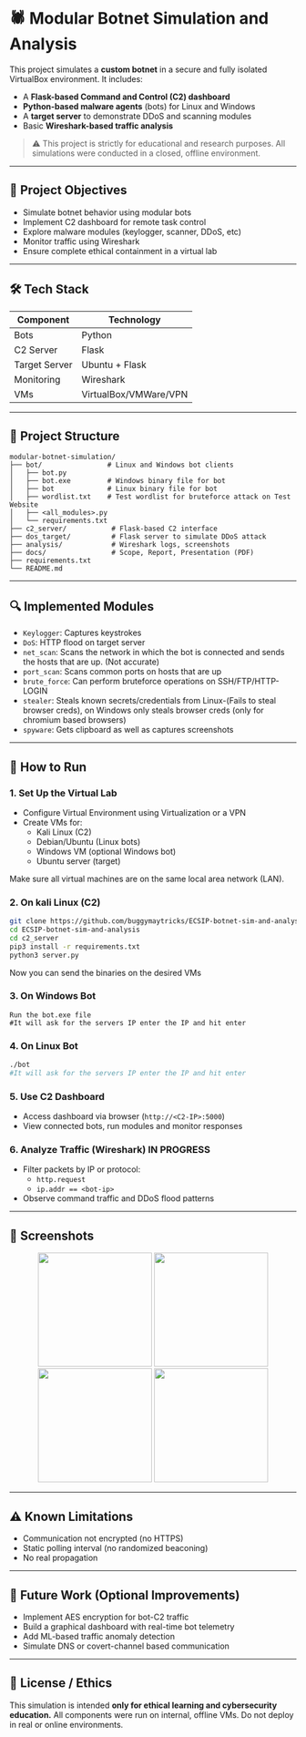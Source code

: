 # 🕷️ Modular Botnet Simulation and Analysis

This project simulates a **custom botnet** in a secure and fully isolated VirtualBox environment. It includes:

- A **Flask-based Command and Control (C2) dashboard**
- **Python-based malware agents** (bots) for Linux and Windows
- A **target server** to demonstrate DDoS and scanning modules
- Basic **Wireshark-based traffic analysis**

> ⚠️ This project is strictly for educational and research purposes. All simulations were conducted in a closed, offline environment.

---

## 🎯 Project Objectives

- Simulate botnet behavior using modular bots
- Implement C2 dashboard for remote task control
- Explore malware modules (keylogger, scanner, DDoS, etc)
- Monitor traffic using Wireshark
- Ensure complete ethical containment in a virtual lab

---

## 🛠 Tech Stack

| Component       | Technology              |
|----------------|--------------------------|
| Bots           | Python                   |
| C2 Server      | Flask                    |
| Target Server  | Ubuntu + Flask           |
| Monitoring     | Wireshark                |
| VMs            | VirtualBox/VMWare/VPN   |

---

## 📁 Project Structure

```
modular-botnet-simulation/
├── bot/                # Linux and Windows bot clients
│   ├── bot.py
│   ├── bot.exe         # Windows binary file for bot
│   ├── bot             # Linux binary file for bot
│   ├── wordlist.txt    # Test wordlist for bruteforce attack on Test Website
│   ├── <all_modules>.py
│   └── requirements.txt
├── c2_server/           # Flask-based C2 interface
├── dos_target/          # Flask server to simulate DDoS attack
├── analysis/            # Wireshark logs, screenshots
├── docs/                # Scope, Report, Presentation (PDF)
├── requirements.txt
└── README.md
```

---

## 🔍 Implemented Modules

- `Keylogger`: Captures keystrokes
- `DoS`: HTTP flood on target server
- `net_scan`: Scans the network in which the bot is connected and sends the hosts that are up. (Not accurate)
- `port_scan`: Scans common ports on hosts that are up
- `brute_force`: Can perform bruteforce operations on SSH/FTP/HTTP-LOGIN
- `stealer`: Steals known secrets/credentials from Linux-(Fails to steal browser creds), on Windows only steals browser creds (only for chromium based browsers)
- `spyware`: Gets clipboard as well as captures screenshots

---

## 🚀 How to Run

### 1. Set Up the Virtual Lab
- Configure Virtual Environment using Virtualization or a VPN
- Create VMs for:
  - Kali Linux (C2)
  - Debian/Ubuntu (Linux bots)
  - Windows VM (optional Windows bot)
  - Ubuntu server (target)

Make sure all virtual machines are on the same local area network (LAN).

### 2. On kali Linux (C2)
```bash
git clone https://github.com/buggymaytricks/ECSIP-botnet-sim-and-analysis.git
cd ECSIP-botnet-sim-and-analysis
cd c2_server
pip3 install -r requirements.txt
python3 server.py
```

Now you can send the binaries on the desired VMs

### 3. On Windows Bot
```
Run the bot.exe file
#It will ask for the servers IP enter the IP and hit enter
```

### 4. On Linux Bot
```bash
./bot
#It will ask for the servers IP enter the IP and hit enter
```

### 5. Use C2 Dashboard
- Access dashboard via browser (`http://<C2-IP>:5000`)
- View connected bots, run modules and monitor responses

### 6. Analyze Traffic (Wireshark) IN PROGRESS
- Filter packets by IP or protocol:
  - `http.request`
  - `ip.addr == <bot-ip>`
- Observe command traffic and DDoS flood patterns

---
## 📸 Screenshots
<p align="center">
  <img src="https://drive.google.com/uc?export=view&id=1bknS9FmQbVhIeekbxAMuIQnWVjK0pSih" width="200"/>
  <img src="https://drive.google.com/uc?export=view&id=1I5RtTPza4Cp6XEOOO8RUnfY68FF0dvGZ" width="200"/>
  <img src="https://drive.google.com/uc?export=view&id=1LHzVpx3VslSSypq079y0wGhzuSE4Utmt" width="200"/>
  <img src="https://drive.google.com/uc?export=view&id=1tUHEIjn0Whsn-kE1ZWzXNMs47Obaye_j" width="200"/>
</p>

---

## ⚠️ Known Limitations

- Communication not encrypted (no HTTPS)
- Static polling interval (no randomized beaconing)
- No real propagation

---

## 🧠 Future Work (Optional Improvements)

- Implement AES encryption for bot-C2 traffic
- Build a graphical dashboard with real-time bot telemetry
- Add ML-based traffic anomaly detection
- Simulate DNS or covert-channel based communication

---

## 📜 License / Ethics

This simulation is intended **only for ethical learning and cybersecurity education.**
All components were run on internal, offline VMs. Do not deploy in real or online environments.
